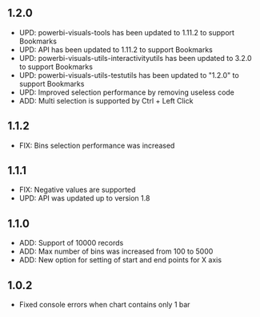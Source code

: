 ## 1.2.0
* UPD: powerbi-visuals-tools has been updated to 1.11.2 to support Bookmarks
* UPD: API has been updated to 1.11.2 to support Bookmarks
* UPD: powerbi-visuals-utils-interactivityutils has been updated to 3.2.0 to support Bookmarks
* UPD: powerbi-visuals-utils-testutils has been updated to "1.2.0" to support Bookmarks
* UPD: Improved selection performance by removing useless code
* ADD: Multi selection is supported by Ctrl + Left Click

## 1.1.2
* FIX: Bins selection performance was increased

## 1.1.1
* FIX: Negative values are supported
* UPD: API was updated up to version 1.8

## 1.1.0
* ADD: Support of 10000 records
* ADD: Max number of bins was increased from 100 to 5000
* ADD: New option for setting of start and end points for X axis

## 1.0.2
* Fixed console errors when chart contains only 1 bar